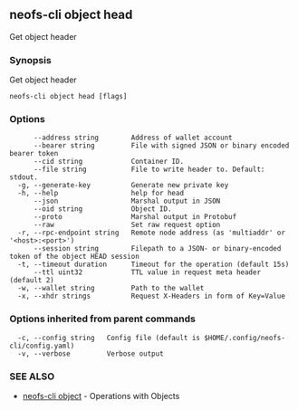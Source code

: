 ## neofs-cli object head

Get object header

### Synopsis

Get object header

```
neofs-cli object head [flags]
```

### Options

```
      --address string        Address of wallet account
      --bearer string         File with signed JSON or binary encoded bearer token
      --cid string            Container ID.
      --file string           File to write header to. Default: stdout.
  -g, --generate-key          Generate new private key
  -h, --help                  help for head
      --json                  Marshal output in JSON
      --oid string            Object ID.
      --proto                 Marshal output in Protobuf
      --raw                   Set raw request option
  -r, --rpc-endpoint string   Remote node address (as 'multiaddr' or '<host>:<port>')
      --session string        Filepath to a JSON- or binary-encoded token of the object HEAD session
  -t, --timeout duration      Timeout for the operation (default 15s)
      --ttl uint32            TTL value in request meta header (default 2)
  -w, --wallet string         Path to the wallet
  -x, --xhdr strings          Request X-Headers in form of Key=Value
```

### Options inherited from parent commands

```
  -c, --config string   Config file (default is $HOME/.config/neofs-cli/config.yaml)
  -v, --verbose         Verbose output
```

### SEE ALSO

* [neofs-cli object](neofs-cli_object.md)	 - Operations with Objects


